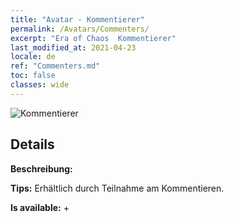 ```yaml
---
title: "Avatar - Kommentierer"
permalink: /Avatars/Commenters/
excerpt: "Era of Chaos  Kommentierer"
last_modified_at: 2021-04-23
locale: de
ref: "Commenters.md"
toc: false
classes: wide
---
```

 ![Kommentierer](/images/a/avatarFrame_14.png)

## Details

 **Beschreibung:**  

 **Tips:** Erhältlich durch Teilnahme am Kommentieren. 

 **Is available:**  + 

